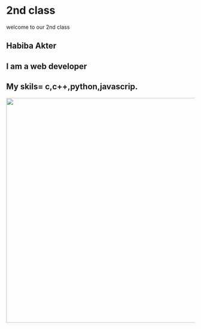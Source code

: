 # 2nd class
welcome to our 2nd class
## Habiba Akter 
## I am a web developer
## My skils= c,c++,python,javascrip.
<img width="600" src="https://cdn.dribbble.com/users/4055494/screenshots/15215756/media/d2b66c4ca0192aa26d103448b3d1518b.gif">
